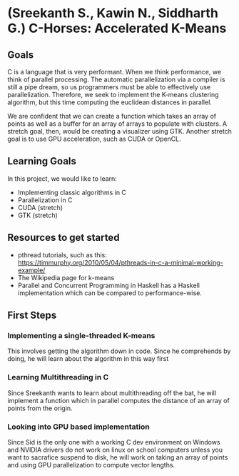 # (Sreekanth S., Kawin N., Siddharth G.) C-Horses: Accelerated K-Means

## Goals

C is a language that is very performant.
When we think performance, we think of parallel processing.
The automatic parallelization via a compiler is still a pipe dream, so us programmers must be able to effectively use parallelization.
Therefore, we seek to implement the K-means clustering algorithm, but this time computing the euclidean distances in parallel.

We are confident that we can create a function which takes an array of points as well as a buffer for an array of arrays to populate with clusters.
A stretch goal, then, would be creating a visualizer using GTK.
Another stretch goal is to use GPU acceleration, such as CUDA or OpenCL.

## Learning Goals
In this project, we would like to learn:

- Implementing classic algorithms in C
- Parallelization in C
- CUDA (stretch)
- GTK (stretch)

## Resources to get started
- pthread tutorials, such as this: https://timmurphy.org/2010/05/04/pthreads-in-c-a-minimal-working-example/
- The Wikipedia page for k-means
- Parallel and Concurrent Programming in Haskell has a Haskell implementation which can be compared to performance-wise.

## First Steps

### Implementing a single-threaded K-means
This involves getting the algorithm down in code.
Since he comprehends by doing, he will learn about the algorithm in this way first

### Learning Multithreading in C
Since Sreekanth wants to learn about multithreading off the bat, he will implement a function which in parallel computes the distance of an array of points from the origin.

### Looking into GPU based implementation
Since Sid is the only one with a working C dev environment on Windows and NVIDIA drivers do not work on linux on school computers unless you want to sacrafice suspend to disk, he will work on taking an array of points and using GPU parallelization to compute vector lengths.
